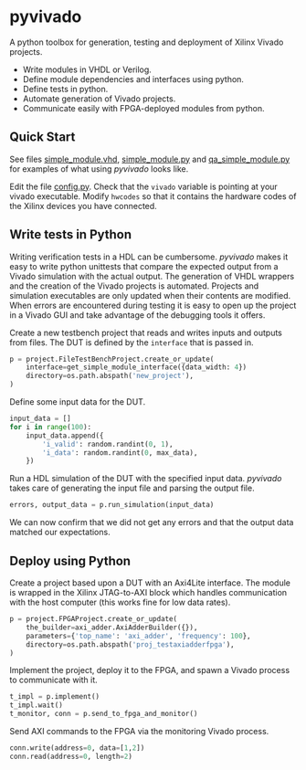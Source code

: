 pyvivado
========

A python toolbox for generation, testing and deployment of Xilinx
Vivado projects.

 - Write modules in VHDL or Verilog.
 - Define module dependencies and interfaces using python.
 - Define tests in python.
 - Automate generation of Vivado projects.
 - Communicate easily with FPGA-deployed modules from python.

Quick Start
-----------

See files [simple\_module.vhd](hdl/test/simple_module.vhd),
[simple\_module.py](hdl/test/simple_module.py) and
[qa_simple\_module.py](hdl/test/qa_simple_module.py) for examples of
what using *pyvivado* looks like.

Edit the file [config.py](config.py).  Check that the ``vivado``
variable is pointing at your vivado executable.  Modify ``hwcodes`` so
that it contains the hardware codes of the Xilinx devices you have
connected.

Write tests in Python 
---------------------
Writing verification tests in a HDL can be cumbersome.  *pyvivado*
makes it easy to write python unittests that compare the expected
output from a Vivado simulation with the actual output.  The
generation of VHDL wrappers and the creation of the Vivado projects is
automated.  Projects and simulation executables are only updated when
their contents are modified.  When errors are encountered during
testing it is easy to open up the project in a Vivado GUI and take
advantage of the debugging tools it offers.

Create a new testbench project that reads and writes inputs and outputs
from files.  The DUT is defined by the ``interface`` that is passed in.

```python
p = project.FileTestBenchProject.create_or_update(
    interface=get_simple_module_interface({data_width: 4})
    directory=os.path.abspath('new_project'),
)
```

Define some input data for the DUT.

```python
input_data = []
for i in range(100):
    input_data.append({
        'i_valid': random.randint(0, 1),
        'i_data': random.randint(0, max_data),
    })
```

Run a HDL simulation of the DUT with the specified input data.
*pyvivado* takes care of generating the input file and parsing the output file.

```python  
errors, output_data = p.run_simulation(input_data)
```

We can now confirm that we did not get any errors and that the output data
matched our expectations.

Deploy using Python
-------------------

Create a project based upon a DUT with an Axi4Lite interface.
The module is wrapped in the Xilinx JTAG-to-AXI block which handles
communication with the host computer (this works fine for low data rates).

```python
p = project.FPGAProject.create_or_update(
    the_builder=axi_adder.AxiAdderBuilder({}),
    parameters={'top_name': 'axi_adder', 'frequency': 100},
    directory=os.path.abspath('proj_testaxiadderfpga'),
)
```

Implement the project, deploy it to the FPGA, and spawn a Vivado process
to communicate with it.

```python
t_impl = p.implement()
t_impl.wait()
t_monitor, conn = p.send_to_fpga_and_monitor()
```

Send AXI commands to the FPGA via the monitoring Vivado process.

```python
conn.write(address=0, data=[1,2])
conn.read(address=0, length=2)
```


